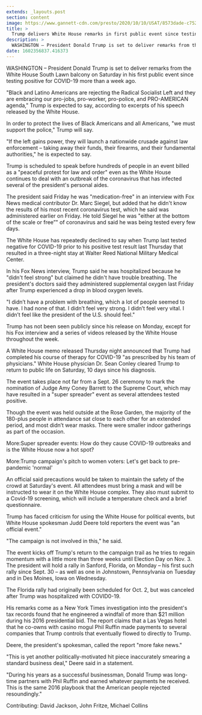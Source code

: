 ```yaml
--- 
extends: _layouts.post 
section: content 
image: https://www.gannett-cdn.com/presto/2020/10/10/USAT/8573dade-c752-4c35-9a13-7f8a27dfeaf8-AP_Trump_Virus_Outbreak.jpg?crop=5028,2829,x0,y0&width=3200&height=1801&format=pjpg&auto=webp 
title: > 
  Trump delivers White House remarks in first public event since testing positive for COVID-19 
description: > 
  WASHINGTON – President Donald Trump is set to deliver remarks from the White House South Lawn balcony on Saturday in his first public event since testing positive for COVID-19 more than a week ago.White House physician Dr. Sean Conley cleared Trump to return to public life on Saturday, 10 days since his diagnosis.More:Super spreader events: How do they cause COVID-19 outbreaks and is the White House now a hot spot?All attendees must bring a mask and will be instructed to wear it on the White House complex.Trump has faced criticism for using the White House for political events, but White House spokesman Judd Deere told reporters the event was "an official event." 
date: 1602356837.416373 
--- 
```

WASHINGTON – President Donald Trump is set to deliver remarks from the White House South Lawn balcony on Saturday in his first public event since testing positive for COVID-19 more than a week ago.

"Black and Latino Americans are rejecting the Radical Socialist Left and they are embracing our pro-jobs, pro-worker, pro-police, and PRO-AMERICAN agenda," Trump is expected to say, according to excerpts of his speech released by the White House.

In order to protect the lives of Black Americans and all Americans, "we must support the police," Trump will say.

"If the left gains power, they will launch a nationwide crusade against law enforcement – taking away their funds, their firearms, and their fundamental authorities," he is expected to say.

Trump is scheduled to speak before hundreds of people in an event billed as a "peaceful protest for law and order" even as the White House continues to deal with an outbreak of the coronavirus that has infected several of the president's personal aides.

The president said Friday he was "medication-free" in an interview with Fox News medical contributor Dr. Marc Siegel, but added that he didn't know the results of his most recent coronavirus test, which he said was administered earlier on Friday. He told Siegel he was "either at the bottom of the scale or free”" of coronavirus and said he was being tested every few days.

The White House has repeatedly declined to say when Trump last tested negative for COVID-19 prior to his positive test result last Thursday that resulted in a three-night stay at Walter Reed National Military Medical Center.

In his Fox News interview, Trump said he was hospitalized because he "didn't feel strong" but claimed he didn't have trouble breathing. The president's doctors said they administered supplemental oxygen last Friday after Trump experienced a drop in blood oxygen levels.

"I didn’t have a problem with breathing, which a lot of people seemed to have. I had none of that. I didn’t feel very strong. I didn’t feel very vital. I didn’t feel like the president of the U.S. should feel."

Trump has not been seen publicly since his release on Monday, except for his Fox interview and a series of videos released by the White House throughout the week.

A White House memo released Thursday night announced that Trump had completed his course of therapy for COVID-19 "as prescribed by his team of physicians." White House physician Dr. Sean Conley cleared Trump to return to public life on Saturday, 10 days since his diagnosis.

The event takes place not far from a Sept. 26 ceremony to mark the nomination of Judge Amy Coney Barrett to the Supreme Court, which may have resulted in a "super spreader" event as several attendees tested positive.

Though the event was held outside at the Rose Garden, the majority of the 180-plus people in attendance sat close to each other for an extended period, and most didn’t wear masks. There were smaller indoor gatherings as part of the occasion.

More:Super spreader events: How do they cause COVID-19 outbreaks and is the White House now a hot spot?

More:Trump campaign's pitch to women voters: Let's get back to pre-pandemic 'normal'

An official said precautions would be taken to maintain the safety of the crowd at Saturday's event. All attendees must bring a mask and will be instructed to wear it on the White House complex. They also must submit to a Covid-19 screening, which will include a temperature check and a brief questionnaire.

Trump has faced criticism for using the White House for political events, but White House spokesman Judd Deere told reporters the event was "an official event."

"The campaign is not involved in this," he said.

The event kicks off Trump's return to the campaign trail as he tries to regain momentum with a little more than three weeks until Election Day on Nov. 3. The president will hold a rally in Sanford, Florida, on Monday – his first such rally since Sept. 30 – as well as one in Johnstown, Pennsylvania on Tuesday and in Des Moines, Iowa on Wednesday.

The Florida rally had originally been scheduled for Oct. 2, but was canceled after Trump was hospitalized with COVID0-19.

His remarks come as a New York Times investigation into the president's tax records found that he engineered a windfall of more than $21 million during his 2016 presidential bid. The report claims that a Las Vegas hotel that he co-owns with casino mogul Phil Ruffin made payments to several companies that Trump controls that eventually flowed to directly to Trump.

Deere, the president's spokesman, called the report "more fake news."

"This is yet another politically-motivated hit piece inaccurately smearing a standard business deal," Deere said in a statement.

"During his years as a successful businessman, Donald Trump was long-time partners with Phil Ruffin and earned whatever payments he received. This is the same 2016 playbook that the American people rejected resoundingly."

Contributing: David Jackson, John Fritze, Michael Collins